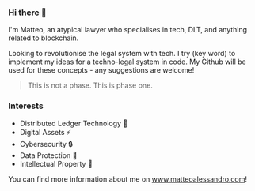 ### Hi there 👋

I'm Matteo, an atypical lawyer who specialises in tech, DLT, and anything related to blockchain. 

Looking to revolutionise the legal system with tech. I try (key word) to implement my ideas for a techno-legal system in code. My Github will be used for these concepts - any suggestions are welcome!

> This is not a phase. This is phase one.

### Interests

* Distributed Ledger Technology :rocket:
* Digital Assets :zap:
* Cybersecurity :lock:
* Data Protection :rotating_light:
* Intellectual Property :thought_balloon:

You can find more information about me on www.matteoalessandro.com!

